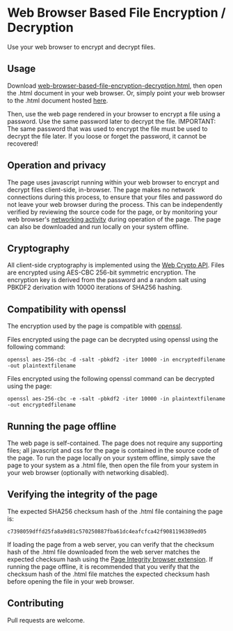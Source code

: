 # Web Browser Based File Encryption / Decryption

Use your web browser to encrypt and decrypt files.

## Usage

Download [web-browser-based-file-encryption-decryption.html](https://github.com/meixler/web-browser-based-file-encryption-decryption/blob/master/web-browser-based-file-encryption-decryption.html), then open the .html document in your web browser.  Or, simply point your web browser to the .html document hosted [here](https://www.meixler-tech.com/web-browser-based-file-encryption-decryption.html).

Then, use the web page rendered in your browser to encrypt a file using a password.  Use the same password later to decrypt the file.  IMPORTANT: The same password that was used to encrypt the file must be used to decrypt the file later. If you loose or forget the password, it cannot be recovered!

## Operation and privacy

The page uses javascript running within your web browser to encrypt and decrypt files client-side, in-browser. The page makes no network connections during this process, to ensure that your files and password do not leave your web browser during the process. This can be independently verified by reviewing the source code for the page, or by monitoring your web browser's [networking activity](https://developer.mozilla.org/en-US/docs/Tools/Network_Monitor) during operation of the page. The page can also be downloaded and run locally on your system offline. 

## Cryptography

All client-side cryptography is implemented using the [Web Crypto API](https://developer.mozilla.org/en-US/docs/Web/API/Web_Crypto_API). Files are encrypted using AES-CBC 256-bit symmetric encryption. The encryption key is derived from the password and a random salt using PBKDF2 derivation with 10000 iterations of SHA256 hashing.


## Compatibility with openssl

The encryption used by the page is compatible with [openssl](https://www.openssl.org/docs/man1.1.1/man1/openssl-enc.html).

Files encrypted using the page can be decrypted using openssl using the following command:
    
    openssl aes-256-cbc -d -salt -pbkdf2 -iter 10000 -in encryptedfilename -out plaintextfilename

Files encrypted using the following openssl command can be decrypted using the page:

    openssl aes-256-cbc -e -salt -pbkdf2 -iter 10000 -in plaintextfilename -out encryptedfilename

## Running the page offline

The web page is self-contained. The page does not require any supporting files; all javascript and css for the page is contained in the source code of the page. 
To run the page locally on your system offline, simply save the page to your system as a .html file, then open the file from your system in your web browser (optionally with networking disabled).

## Verifying the integrity of the page

The expected SHA256 checksum hash of the .html file containing the page is:

    c7398059dffd25fa8a9d81c570250887fba61dc4eafcfca42f9081196389ed05

If loading the page from a web server, you can verify that the checksum hash of the .html file downloaded from the web server matches the expected checksum hash using the [Page Integrity browser extension](https://www.pageintegrity.net/).
If running the page offline, it is recommended that you verify that the checksum hash of the .html file matches the expected checksum hash before opening the file in your web browser.

## Contributing

Pull requests are welcome.

